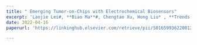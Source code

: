```yaml
---
title: " Emerging Tumor-on-Chips with Electrochemical Biosensors"
excerpt: 'Lanjie Lei#, **Biao Ma**#, Chengtao Xu, Hong Liu* , **Trends Analyt. Chem.**, 2022, 116640.'
date: 2022-04-16
paperurl: 'https://linkinghub.elsevier.com/retrieve/pii/S0165993622001236'

---
```

